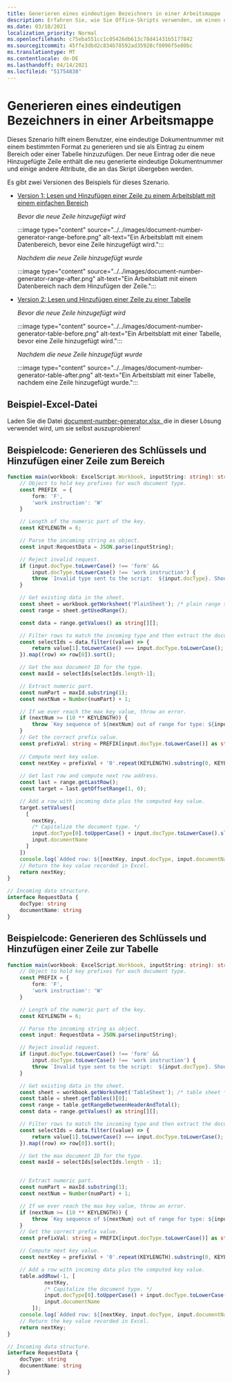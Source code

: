 ```yaml
---
title: Generieren eines eindeutigen Bezeichners in einer Arbeitsmappe
description: Erfahren Sie, wie Sie Office-Skripts verwenden, um einen eindeutigen Bezeichner zu generieren und einer Tabelle und einem Bereich eine Zeile hinzuzufügen.
ms.date: 03/18/2021
localization_priority: Normal
ms.openlocfilehash: c75eba551cc1c05426db613c78d41431b5177842
ms.sourcegitcommit: 45ffe3dbd2c834b78592ad35928cf8096f5e80bc
ms.translationtype: MT
ms.contentlocale: de-DE
ms.lasthandoff: 04/14/2021
ms.locfileid: "51754838"
---
```

# <a name="generate-a-unique-identifier-in-a-workbook"></a>Generieren eines eindeutigen Bezeichners in einer Arbeitsmappe

Dieses Szenario hilft einem Benutzer, eine eindeutige Dokumentnummer mit einem bestimmten Format zu generieren und sie als Eintrag zu einem Bereich oder einer Tabelle hinzuzufügen. Der neue Eintrag oder die neue Hinzugefügte Zeile enthält die neu generierte eindeutige Dokumentnummer und einige andere Attribute, die an das Skript übergeben werden.

Es gibt zwei Versionen des Beispiels für dieses Szenario.

* [Version 1: Lesen und Hinzufügen einer Zeile zu einem Arbeitsblatt mit einem einfachen Bereich](#sample-code-generate-key-and-add-row-to-range)

    _Bevor die neue Zeile hinzugefügt wird_

    :::image type="content" source="../../images/document-number-generator-range-before.png" alt-text="Ein Arbeitsblatt mit einem Datenbereich, bevor eine Zeile hinzugefügt wird.":::

    _Nachdem die neue Zeile hinzugefügt wurde_

    :::image type="content" source="../../images/document-number-generator-range-after.png" alt-text="Ein Arbeitsblatt mit einem Datenbereich nach dem Hinzufügen der Zeile.":::

* [Version 2: Lesen und Hinzufügen einer Zeile zu einer Tabelle](#sample-code-generate-key-and-add-row-to-table)

    _Bevor die neue Zeile hinzugefügt wird_

    :::image type="content" source="../../images/document-number-generator-table-before.png" alt-text="Ein Arbeitsblatt mit einer Tabelle, bevor eine Zeile hinzugefügt wird.":::

    _Nachdem die neue Zeile hinzugefügt wurde_

    :::image type="content" source="../../images/document-number-generator-table-after.png" alt-text="Ein Arbeitsblatt mit einer Tabelle, nachdem eine Zeile hinzugefügt wurde.":::

## <a name="sample-excel-file"></a>Beispiel-Excel-Datei

Laden Sie die Datei <a href="document-number-generator.xlsx">document-number-generator.xlsx, </a> die in dieser Lösung verwendet wird, um sie selbst auszuprobieren!

## <a name="sample-code-generate-key-and-add-row-to-range"></a>Beispielcode: Generieren des Schlüssels und Hinzufügen einer Zeile zum Bereich

```TypeScript
function main(workbook: ExcelScript.Workbook, inputString: string): string {
    // Object to hold key prefixes for each document type.
    const PREFIX  = {
        form: 'F',
        'work instruction': 'W'
    }

    // Length of the numeric part of the key.
    const KEYLENGTH = 6;

    // Parse the incoming string as object.
    const input:RequestData = JSON.parse(inputString);

    // Reject invalid request.
    if (input.docType.toLowerCase() !== 'form' && 
        input.docType.toLowerCase() !== 'work instruction') {
        throw `Invalid type sent to the script:  ${input.docType}. Should be one of the following: ${Object.keys(PREFIX)}`
    }

    // Get existing data in the sheet.
    const sheet = workbook.getWorksheet('PlainSheet'); /* plain range sheet */
    const range = sheet.getUsedRange();

    const data = range.getValues() as string[][];

    // Filter rows to match the incoming type and then extract the document number column (index 0) and then sort it. 
    const selectIds = data.filter((value) => {
        return value[1].toLowerCase() === input.docType.toLowerCase();
    }).map((row) => row[0]).sort();

    // Get the max document ID for the type.
    const maxId = selectIds[selectIds.length-1];

    // Extract numeric part.
    const numPart = maxId.substring(1);
    const nextNum = Number(numPart) + 1;

    // If we ever reach the max key value, throw an error.
    if (nextNum >= (10 ** KEYLENGTH)) {
        throw `Key sequence of ${nextNum} out of range for type: ${input.docType}.`
    }
    // Get the correct prefix value.
    const prefixVal: string = PREFIX[input.docType.toLowerCase()] as string;
    
    // Compute next key value.
    const nextKey = prefixVal + '0'.repeat(KEYLENGTH).substring(0, KEYLENGTH - String(nextNum).length) + String(nextNum);
    
    // Get last row and compute next row address.
    const last = range.getLastRow();
    const target = last.getOffsetRange(1, 0);

    // Add a row with incoming data plus the computed key value.
    target.setValues([
      [
        nextKey, 
        /* Capitalize the document type. */
        input.docType[0].toUpperCase() + input.docType.toLowerCase().slice(1),
        input.documentName
      ]
    ])
    console.log(`Added row: ${[nextKey, input.docType, input.documentName]}`)
    // Return the key value recorded in Excel.
    return nextKey;
}

// Incoming data structure.
interface RequestData {
    docType: string
    documentName: string
}
```

## <a name="sample-code-generate-key-and-add-row-to-table"></a>Beispielcode: Generieren des Schlüssels und Hinzufügen einer Zeile zur Tabelle

```TypeScript
function main(workbook: ExcelScript.Workbook, inputString: string): string {
    // Object to hold key prefixes for each document type.
    const PREFIX = {
        form: 'F',
        'work instruction': 'W'
    }

    // Length of the numeric part of the key.
    const KEYLENGTH = 6;

    // Parse the incoming string as object.
    const input: RequestData = JSON.parse(inputString);

    // Reject invalid request.
    if (input.docType.toLowerCase() !== 'form' &&
        input.docType.toLowerCase() !== 'work instruction') {
        throw `Invalid type sent to the script:  ${input.docType}. Should be one of the following: ${Object.keys(PREFIX)}`
    }

    // Get existing data in the sheet.
    const sheet = workbook.getWorksheet('TableSheet'); /* table sheet */
    const table = sheet.getTables()[0];
    const range = table.getRangeBetweenHeaderAndTotal();
    const data = range.getValues() as string[][];

    // Filter rows to match the incoming type and then extract the document number column (index 0) and then sort it.
    const selectIds = data.filter((value) => {
        return value[1].toLowerCase() === input.docType.toLowerCase();
    }).map((row) => row[0]).sort();

    // Get the max document ID for the type.
    const maxId = selectIds[selectIds.length - 1];


    // Extract numeric part.
    const numPart = maxId.substring(1);
    const nextNum = Number(numPart) + 1;

    // If we ever reach the max key value, throw an error.
    if (nextNum >= (10 ** KEYLENGTH)) {
        throw `Key sequence of ${nextNum} out of range for type: ${input.docType}.`
    }
    // Get the correct prefix value.
    const prefixVal: string = PREFIX[input.docType.toLowerCase()] as string;

    // Compute next key value.
    const nextKey = prefixVal + '0'.repeat(KEYLENGTH).substring(0, KEYLENGTH - String(nextNum).length) + String(nextNum);

    // Add a row with incoming data plus the computed key value.
    table.addRow(-1, [
            nextKey,
            /* Capitalize the document type. */
            input.docType[0].toUpperCase() + input.docType.toLowerCase().slice(1),
            input.documentName
        ]);
    console.log(`Added row: ${[nextKey, input.docType, input.documentName]}`)
    // Return the key value recorded in Excel.
    return nextKey;
}

// Incoming data structure.
interface RequestData {
    docType: string
    documentName: string
}
```
